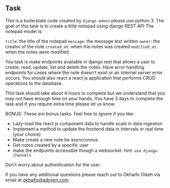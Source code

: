 ## Task

This is a boilerplate code created by `django-admin` please use python 3.
The goal of this task is to create a little notepad using django REST API
The notepad model is:

`title`: the title of the notepad
`message`: the message text written
`owner`: the creator of the note
`created_at`: when the notes was created
`modified_at`: when the notes were modified

You task is make endpoints available in django rest that allows a user to create, read, update, list and delete the notes. Have error handling endpoints for cases where the note doesn't exist or an internel server error occurs. You should also react a react js application that performs CRUD operations to the database.

This task should take about 4 hours to complete but we understand that you may not have enough time on your hands, You have 3 days to complete the task and if you require extra time please let us know.


BONUS:
These are bonus tasks. Feel free to ignore if you like.
* Lazy-load the react js component data to handle scale in data ingestion
* Implement a method to update the frontend data in intervals or real time (your choice)
* Make create a new note be asyncronous
* Get notes created by a specific user
* make the endpoints accessible though a websocket. hint: `use django-channels`

Don't worry about authentication for the user.

If you have any additional questions please reach out to Okhaifo Oikeh via email at okhaifo@adoyen.com.